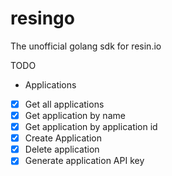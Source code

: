 # resingo

The unofficial golang sdk for resin.io

TODO

- Applications
 - [x] Get all applications
 - [x] Get application by name
 - [x] Get application by application id
 - [x] Create Application
 - [x] Delete application
 - [x] Generate application API key
